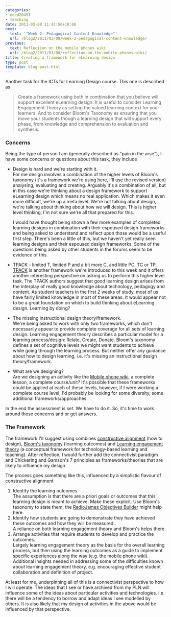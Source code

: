 ```yaml
---
categories:
- eded20491
- teaching
date: 2011-03-08 11:42:50+10:00
next:
  text: '"Week 2: Pedagogical Content Knowledge"'
  url: /blog2/2011/03/08/week-2-pedagogical-content-knowledge/
previous:
  text: Reflection on the mobile phones wiki
  url: /blog2/2011/03/08/reflection-on-the-mobile-phones-wiki/
title: Creating a framework for eLearning design
type: post
template: blog-post.html
---
```

Another task for the ICTs for Learning Design course. This one is described as

> Create a framework using both in combination that you believe will support excellent eLearning design. It is useful to consider Learning Engagement Theory as setting the valued learning context for your learners. And to consider Bloom's Taxonomy as ensuring that you move your students though a learning design that will support every phase, from knowledge and comprehension to evaluation and synthesis.

### Concerns

Being the type of person I am (generally described as "pain in the arse"), I have some concerns or questions about this task, they include

- Design is hard and we're starting with it.  
    For me design involves a combination of the higher levels of Bloom's taxonomy (it's a framework we're using here, I'll use the revised version) analysing, evaluating and creating. Arguably it's a combination of all, but in this case we're thinking about a design framework to support eLearning design which means no real application. Which makes it even more difficult, we're up a meta level. We're not talking about design, we're talking about thinking about how we will design. This is higher level thinking, I'm not sure we're all that prepared for this.
    
    I would have thought being shown a few more examples of completed learning designs in combination with their espoused design frameworks and being asked to understand and reflect upon those would be a useful first step. There's been a little of this, but we haven't yet really seen learning designs and their espoused design frameworks. Some of the questions being asked by other students in the forums seem to be evidence of this.
    
- TPACK - limited T, limited P and a bit more C, and little PC, TC or TP.  
    [TPACK](http://tpack.org/) is another framework we're introduced to this week and it offers another interesting perspective on asking us to perform this higher level task. The TPACK authors suggest that good learning design arises from the interplay of really good knowledge about technology, pedagogy and content. As student teachers in the first 2 weeks of study, most of us have fairly limited knowledge in most of these areas. It would appear not to be a great foundation on which to build thinking about eLearning design. Learning by doing?
- The missing instructional design theory/framework.  
    We're being asked to work with only two frameworks, which don't necessarily appear to provide complete coverage for all sets of learning design. Learning engagement theory describes a particular model for a learning process/design: Relate, Create, Donate. Bloom's taxonomy defines a set of cognitive levels we might want students to achieve while going through the learning process. But neither offer any guidance about how to design learning, i.e. it's missing an instructional design theory/framework.
- What are we designing?  
    Are we designing an activity like the [Mobile phone wiki](/blog2/2011/03/08/reflection-on-the-mobile-phones-wiki/), a complete lesson, a complete course/unit? It's possible that these frameworks could be applied at each of these levels, however, if I were working a complete course level, I'd probably be looking for some diversity, some additional frameworks/approaches.

In the end the assessment is set. We have to do it. So, it's time to work around those concerns and or get answers.

### The Framework

The framework I'll suggest using combines [constructive alignment](http://www.engsc.ac.uk/learning-and-teaching-theory-guide/constructive-alignment) (how to design), [Bloom's taxonomy](http://edorigami.wikispaces.com/Bloom's+-+Introduction) (learning outcomes) and [Learning engagement theory](http://home.sprynet.com/~gkearsley/engage.htm) (a conceptual framework for technology-based learning and teaching). After reflection, I would further add the connectivist paradigm and Chickering and Gamson's 7 principles as frameworks/theories that are likely to influence my design.

The process goes something like this, influenced by a simplistic flavour of constructive alignment

1. Identify the learning outcomes.  
    The assumption is that there are a priori goals or outcomes that this learning design is meant to achieve. Make these explicit. Use Bloom's taxonomy to state them, the [RadioJames Objectives Builder](http://www.radiojames.com/ObjectivesBuilder/) might help here.
2. Identify how students are going to demonstrate they have achieved these outcomes and how they will be measured..  
    A reliance on both learning engagement theory and Bloom's helps there.
3. Arrange activities that require students to develop and practice the outcomes.  
    Largely learning engagement theory as the basis for the overall learning process, but then using the learning outcomes as a guide to implement specific experiences along the way (e.g. the mobile phone wiki). Additional insights needed in addressing some of the difficulties known about learning engagement theory. e.g. encouraging effective student collaboration and definition of project.

At least for me, underpinning all of this is a connectivist perspective to how I will operate. The ideas that I see or have archived from my PLN will influence some of the ideas about particular activities and technologies. i.e. there will be a tendency to borrow and adapt ideas I see modelled by others. It is also likely that my design of activities in the above would be influenced by that perspective.